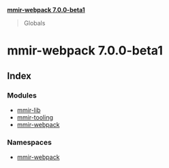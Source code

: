 **[mmir-webpack 7.0.0-beta1](README.md)**

> Globals

# mmir-webpack 7.0.0-beta1

## Index

### Modules

* [mmir-lib](modules/mmir_lib.md)
* [mmir-tooling](modules/mmir_tooling.md)
* [mmir-webpack](modules/mmir_webpack.md)

### Namespaces

* [mmir-webpack](modules/mmir_webpack.md)
